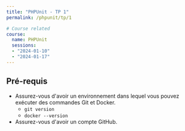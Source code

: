 ```yaml
---
title: "PHPUnit - TP 1"
permalink: /phpunit/tp/1

# Course related
course:
  name: PHPUnit
  sessions:
  - "2024-01-10"
  - "2024-01-17"
---
```


## Pré-requis

* Assurez-vous d'avoir un environnement dans lequel vous pouvez exécuter des commandes Git et Docker.
  - `git version`
  - `docker --version`
* Assurez-vous d'avoir un compte GitHub.
